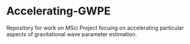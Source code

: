 # Accelerating-GWPE
Repository for work on MSci Project focuing on accelerating particular aspects of gravitational wave parameter estimation.
